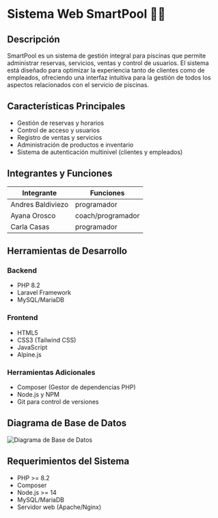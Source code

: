 # Sistema Web SmartPool 🏊‍♂️

## Descripción
SmartPool es un sistema de gestión integral para piscinas que permite administrar reservas, servicios, ventas y control de usuarios. El sistema está diseñado para optimizar la experiencia tanto de clientes como de empleados, ofreciendo una interfaz intuitiva para la gestión de todos los aspectos relacionados con el servicio de piscinas.

## Características Principales
- Gestión de reservas y horarios
- Control de acceso y usuarios
- Registro de ventas y servicios
- Administración de productos e inventario
- Sistema de autenticación multinivel (clientes y empleados)

## Integrantes y Funciones
|         Integrante          |   Funciones           |
|-----------------------------|-----------------------|
|  Andres Baldiviezo          |   programador         |
|      Ayana Orosco           |  coach/programador    |
|         Carla Casas         |     programador       |

## Herramientas de Desarrollo

### Backend
- PHP 8.2
- Laravel Framework
- MySQL/MariaDB

### Frontend
- HTML5
- CSS3 (Tailwind CSS)
- JavaScript
- Alpine.js

### Herramientas Adicionales
- Composer (Gestor de dependencias PHP)
- Node.js y NPM
- Git para control de versiones

## Diagrama de Base de Datos
![Diagrama de Base de Datos](ruta_a_tu_imagen.png)

## Requerimientos del Sistema
- PHP >= 8.2
- Composer
- Node.js >= 14
- MySQL/MariaDB
- Servidor web (Apache/Nginx)

